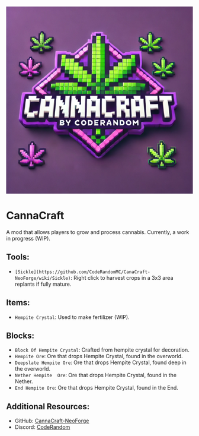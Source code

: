 ![canna_craft.png](canna_craft.png)
# CannaCraft
A mod that allows players to grow and process cannabis. Currently, a work in progress (WIP).

## Tools:
- `[Sickle](https://github.com/CodeRandomMC/CanaCraft-NeoForge/wiki/Sickle)`: Right click to harvest crops in a 3x3 area replants if fully mature.

## Items:
- `Hempite Crystal`: Used to make fertilizer (WIP).

## Blocks:
- `Block Of Hempite Crystal`: Crafted from hempite crystal for decoration.
- `Hempite Ore`: Ore that drops Hempite Crystal, found in the overworld.
- `Deepslate Hempite Ore`: Ore that drops Hempite Crystal, found deep in the overworld.
- `Nether Hempite  Ore`: Ore that drops Hempite Crystal, found in the Nether.
- `End Hempite Ore`: Ore that drops Hempite Crystal, found in the End.

## Additional Resources:
- GitHub: [CannaCraft-NeoForge](https://github.com/CodeRandomMC/CanaCraft-NeoForge)
- Discord: [CodeRandom](https://discord.gg/vwudfztXGS)